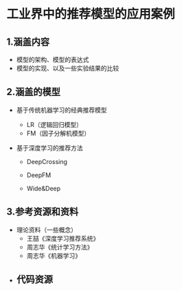 # 工业界中的推荐模型的应用案例

## 1.涵盖内容

- 模型的架构、模型的表达式
- 模型的实现、以及一些实验结果的比较

## 2.涵盖的模型

- 基于传统机器学习的经典推荐模型

  - LR（逻辑回归模型）
  - FM（因子分解机模型）

- 基于深度学习的推荐方法

  - DeepCrossing

  - DeepFM

  - Wide&Deep

## 3.参考资源和资料

- 理论资料（一些概念）
  - 王喆《深度学习推荐系统》
  - 周志华《统计学习方法》
  - 周志华《机器学习》
- 代码资源
  - 